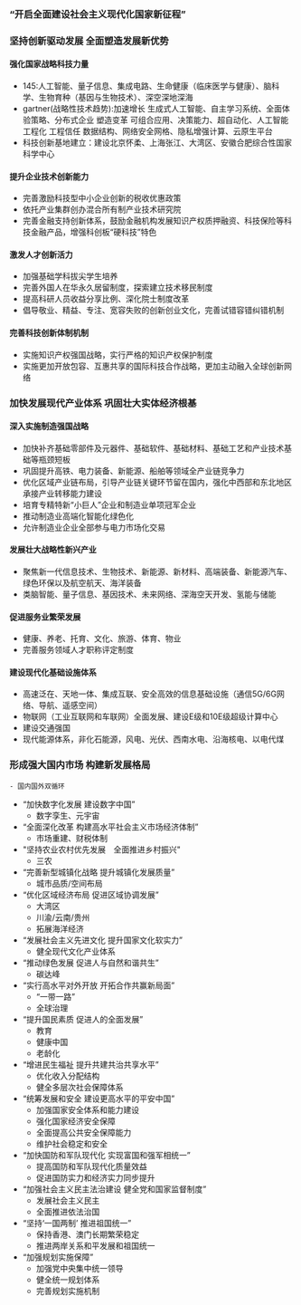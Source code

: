 ### “开启全面建设社会主义现代化国家新征程”
### 坚持创新驱动发展 全面塑造发展新优势
#### 强化国家战略科技力量
* 145:人工智能、量子信息、集成电路、生命健康（临床医学与健康）、脑科学、生物育种（基因与生物技术）、深空深地深海
* gartner(战略性技术趋势):加速增长 生成式人工智能、自主学习系统、全面体验策略、分布式企业
    塑造变革 可组合应用、决策能力、超自动化、人工智能工程化
    工程信任 数据结构、网络安全网格、隐私增强计算、云原生平台
* 科技创新基地建立：建设北京怀柔、上海张江、大湾区、安徽合肥综合性国家科学中心
#### 提升企业技术创新能力
* 完善激励科技型中小企业创新的税收优惠政策
* 依托产业集群创办混合所有制产业技术研究院
* 完善金融支持创新体系，鼓励金融机构发展知识产权质押融资、科技保险等科技金融产品，增强科创板“硬科技”特色
#### 激发人才创新活力
* 加强基础学科拔尖学生培养
* 完善外国人在华永久居留制度，探索建立技术移民制度
* 提高科研人员收益分享比例、深化院士制度改革
* 倡导敬业、精益、专注、宽容失败的创新创业文化，完善试错容错纠错机制
#### 完善科技创新体制机制
* 实施知识产权强国战略，实行严格的知识产权保护制度
* 实施更加开放包容、互惠共享的国际科技合作战略，更加主动融入全球创新网络

### 加快发展现代产业体系 巩固壮大实体经济根基
#### 深入实施制造强国战略
* 加快补齐基础零部件及元器件、基础软件、基础材料、基础工艺和产业技术基础等瓶颈短板
* 巩固提升高铁、电力装备、新能源、船舶等领域全产业链竞争力
* 优化区域产业链布局，引导产业链关键环节留在国内，强化中西部和东北地区承接产业转移能力建设
* 培育专精特新“小巨人”企业和制造业单项冠军企业
* 推动制造业高端化智能化绿色化
* 允许制造业企业全部参与电力市场化交易

#### 发展壮大战略性新兴产业
* 聚焦新一代信息技术、生物技术、新能源、新材料、高端装备、新能源汽车、绿色环保以及航空航天、海洋装备
* 类脑智能、量子信息、基因技术、未来网络、深海空天开发、氢能与储能

#### 促进服务业繁荣发展
* 健康、养老、托育、文化、旅游、体育、物业
* 完善服务领域人才职称评定制度

#### 建设现代化基础设施体系
* 高速泛在、天地一体、集成互联、安全高效的信息基础设施（通信5G/6G网络、导航、遥感空间）
* 物联网（工业互联网和车联网）全面发展、建设E级和10E级超级计算中心
* 建设交通强国
* 现代能源体系，非化石能源，风电、光伏、西南水电、沿海核电、以电代煤

### 形成强大国内市场 构建新发展格局
    - 国内国外双循环
* “加快数字化发展 建设数字中国”
    - 数字孪生、元宇宙
* “全面深化改革 构建高水平社会主义市场经济体制”
    - 市场重建、财税体制
* "坚持农业农村优先发展　全面推进乡村振兴"
    - 三农
* “完善新型城镇化战略 提升城镇化发展质量”
    - 城市品质/空间布局
* “优化区域经济布局 促进区域协调发展”
    - 大湾区
    - 川渝/云南/贵州
    - 拓展海洋经济
* “发展社会主义先进文化 提升国家文化软实力”
    - 健全现代文化产业体系
* “推动绿色发展 促进人与自然和谐共生”
    - 碳达峰
* “实行高水平对外开放 开拓合作共赢新局面”
    - “一带一路”
    - 全球治理
* “提升国民素质 促进人的全面发展”
    - 教育
    - 健康中国
    - 老龄化
* “增进民生福祉 提升共建共治共享水平”
    - 优化收入分配结构
    - 健全多层次社会保障体系
* “统筹发展和安全 建设更高水平的平安中国”
    - 加强国家安全体系和能力建设
    - 强化国家经济安全保障
    - 全面提高公共安全保障能力
    - 维护社会稳定和安全
* “加快国防和军队现代化 实现富国和强军相统一”
    - 提高国防和军队现代化质量效益
    - 促进国防实力和经济实力同步提升
* “加强社会主义民主法治建设 健全党和国家监督制度”
    - 发展社会主义民主
    - 全面推进依法治国
* “坚持‘一国两制’ 推进祖国统一”
    - 保持香港、澳门长期繁荣稳定
    - 推进两岸关系和平发展和祖国统一
* “加强规划实施保障”
    - 加强党中央集中统一领导
    - 健全统一规划体系
    - 完善规划实施机制